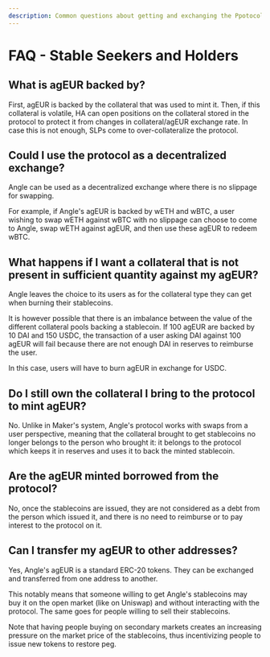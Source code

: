 ```yaml
---
description: Common questions about getting and exchanging the Ppotocol's stablecoins
---
```


# FAQ - Stable Seekers and Holders

## What is agEUR backed by?

First, agEUR is backed by the collateral that was used to mint it. Then, if this collateral is volatile, HA can open positions on the collateral stored in the protocol to protect it from changes in collateral/agEUR exchange rate. In case this is not enough, SLPs come to over-collateralize the protocol.

## Could I use the protocol as a decentralized exchange?

Angle can be used as a decentralized exchange where there is no slippage for swapping.

For example, if Angle's agEUR is backed by wETH and wBTC, a user wishing to swap wETH against wBTC with no slippage can choose to come to Angle, swap wETH against agEUR, and then use these agEUR to redeem wBTC.

## What happens if I want a collateral that is not present in sufficient quantity against my agEUR?

Angle leaves the choice to its users as for the collateral type they can get when burning their stablecoins.

It is however possible that there is an imbalance between the value of the different collateral pools backing a stablecoin. If 100 agEUR are backed by 10 DAI and 150 USDC, the transaction of a user asking DAI against 100 agEUR will fail because there are not enough DAI in reserves to reimburse the user.

In this case, users will have to burn agEUR in exchange for USDC.

## Do I still own the collateral I bring to the protocol to mint agEUR?

No. Unlike in Maker's system, Angle's protocol works with swaps from a user perspective, meaning that the collateral brought to get stablecoins no longer belongs to the person who brought it: it belongs to the protocol which keeps it in reserves and uses it to back the minted stablecoin.

## Are the agEUR minted borrowed from the protocol?

No, once the stablecoins are issued, they are not considered as a debt from the person which issued it, and there is no need to reimburse or to pay interest to the protocol on it.

## Can I transfer my agEUR to other addresses?

Yes, Angle's agEUR is a standard ERC-20 tokens. They can be exchanged and transferred from one address to another.

This notably means that someone willing to get Angle's stablecoins may buy it on the open market (like on Uniswap) and without interacting with the protocol. The same goes for people willing to sell their stablecoins.

Note that having people buying on secondary markets creates an increasing pressure on the market price of the stablecoins, thus incentivizing people to issue new tokens to restore peg.
